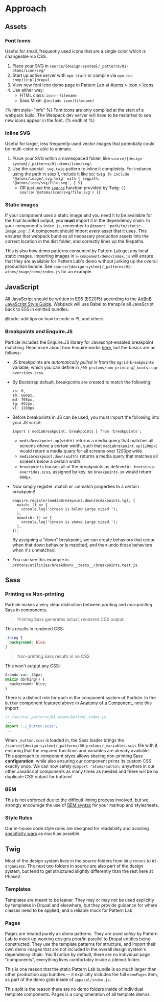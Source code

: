 # Approach

## Assets

### Font Icons

Useful for small, frequently used icons that are a single color which is changeable via CSS.

1. Place your SVG in `source/{design-system}/_patterns/01-atoms/icon/svg/`
2. Start up active server with `npm start` or compile via `npm run compile:pl|drupal`
3. View new font icon demo page in Pattern Lab at [Atoms &gt; Icon &gt; Icons](http://localhost:8080/pl/?p=atoms-icons)
4. Use either way:
   * HTML class: `icon--filename`
   * Sass Mixin: `@include icon(filename)`

{% hint style="info" %}
Font icons are only compiled at the start of a webpack build. The Webpack dev server will have to be restarted to see new icons appear in the font.
{% endhint %}

### Inline SVG

Useful for larger, less frequently used vector images that potentially could be multi-color or able to animate.

1. Place your SVG within a namespaced folder, like `source/{design-system}/_patterns/01-atoms/icon/svg/`.
2. Use the special `_svg.twig` pattern to inline it completely. For instance, using the path in step 1, include it like so: `twig {% include '@atoms/image/_svg.twig' with { svgpath: '@atoms/icon/svg/file.svg', } %}`
   * OR just use the [`source`](https://twig.symfony.com/doc/2.x/functions/source.html) function provided by Twig: `{{ source('@atoms/icon/svg/file.svg') }}`

### Static images

If your component uses a static image and you need it to be available for the final bundled output, you **must** import it in the dependency chain. In your component's `index.js`, remember to `@import 'path/to/static-image.png';`! A component should import _every_ asset that it uses. This ensures that webpack bundles all necessary production assets into the correct location in the dist folder, and correctly lines up the filepaths.

This is also how demo patterns consumed by Pattern Lab get any local static images. Importing images in `a-component/demo/index.js` will ensure that they are available for Pattern Lab's demo without junking up the overall production bundle. See `source/{design-system}/_patterns/01-atoms/image/demo/index.js` for an example.

## JavaScript

All JavaScript should be written in ES6 \(ES2015\) according to the [AirBnB JavaScript Style Guide](https://github.com/airbnb/javascript). Webpack will use Babel to transpile all JavaScript back to ES5 in emitted bundles.

@todo: add tips on how to code in PL and others.

### Breakpoints and Enquire.JS

Particle includes the Enquire.JS library for Javascript-enabled breakpoint matching. Read more about how Enquire works [here](http://wicky.nillia.ms/enquire.js/), but the basics are as follows:

* JS breakpoints are _automatically pulled in_ from the `$grid-breakpoints` variable, which you can define in `/00-protons/non-printing/_bootstrap-overrides.scss`.
* By Bootstrap default, breakpoints are created to match the following:

  ```text
  xs: 0,
  sm: 600px,
  md: 768px,
  lg: 992px,
  xl: 1200px
  ```

* Before breakpoints in JS can be used, you must import the following into your JS script:

  ```text
  import { mediaBreakpoint, breakpoints } from 'breakpoints';
  ```

  * `mediaBreakpoint.up(width)` returns a media query that matches all screens _above_ a certain width, such that `mediabrekpoint.up(1200px)` would return a media query for all screens over 1200px wide.
  * `mediabreakpoint.down(width)` returns a media query that matches all screens _below_ a certain width.
  * `breakpoints` houses all of the breakpoints as defined in `_bootstrap-overrides.scss`, assigned by key. so `breakpoints.sm` would return `600px`.

* Now simply register .match or .unmatch properties to a certain breakpoint!

  ```text
  enquire.register(mediaBreakpoint.down(breakpoints.lg), {
    match: () => {
      console.log('Screen is below Large sized.');
    },
    unmatch: () => {
      console.log('Screen is above Large sized.');
    },
  });
  ```

  By assigning a "down" breakpoint, we can create behaviors that occur when that down behavior is matched, and then undo those behaviors when it's unmatched.

* You can see this example in `protons/utilities/breakdown/__tests__/breakpoints.test.js`.

## Sass

### Printing vs Non-printing

Particle makes a very clear distinction between _printing_ and _non-printing_ Sass in components.

> Printing Sass generates actual, rendered CSS output.

This results in rendered CSS:

```css
.thing {
  background: blue;
}
```

> Non-printing Sass results in no CSS

This won't output any CSS:

```css
$rando-var: 33px;
@mixin doThing() {
  background: blue;
}
```

There is a distinct role for each in the component system of Particle. In the `button` component featured above in [Anatomy of a Component](https://phase2.github.io/frontend-docs/architecture/components/#anatomy-of-a-component), note this import:

```javascript
// /source/_patterns/01-atoms/button/_index.js
...
import './_button.scss';
...
```

When `_button.scss` is loaded in, the Sass loader brings the `/source/{design-system}/_patterns/00-protons/_variables.scss` file with it, ensuring that the required functions and variables are already available. This approach to component styes allows sharing non-printing Sass **configuration**, while also ensuring our component prints its custom CSS exactly once. We can now safely `@import 'atoms/button;` anywhere in our other JavaScript components as many times as needed and there will be no duplicate CSS output for buttons!

### BEM

This is not enforced due to the difficult linting process involved, but we strongly encourage the use of [BEM syntax](http://getbem.com/introduction/) for your markup and stylesheets.

### Style Rules

Our in-house code style rules are designed for readability and avoiding [specificity wars](http://www.standardista.com/css3/css-specificity/) as much as possible.

## Twig

Most of the design system lives in the source folders from `00-protons` to `03-organisms`. The next two folders in source are also part of the design system, but tend to get structured slightly differently than the rest here at Phase2.

### Templates

Templates are meant to be leaner. They may or may not be used explicitly by templates in Drupal and elsewhere, but they provide guidance for where classes need to be applied, and a reliable mock for Pattern Lab.

### Pages

Pages are treated purely as _demo_ patterns. They are used _solely_ by Pattern Lab to mock up working designs prior/in parallel to Drupal entities being constructed. They _use_ the template patterns for structure, and import their own demo images that are not included in the overall design system's dependency chain. You'll notice by default, there are no individual page "components", everything lives comfortably inside a /demo/ folder.

This is one reason that the static Pattern Lab bundle is so much larger than other production app bundles -- it explicitly includes the full `demoPages` item, as part of the demo glob inside of `apps/pl/index.js`.

This split is the reason there are no demo folders inside of individual template components. Pages is a conglomeration of all template demos.

